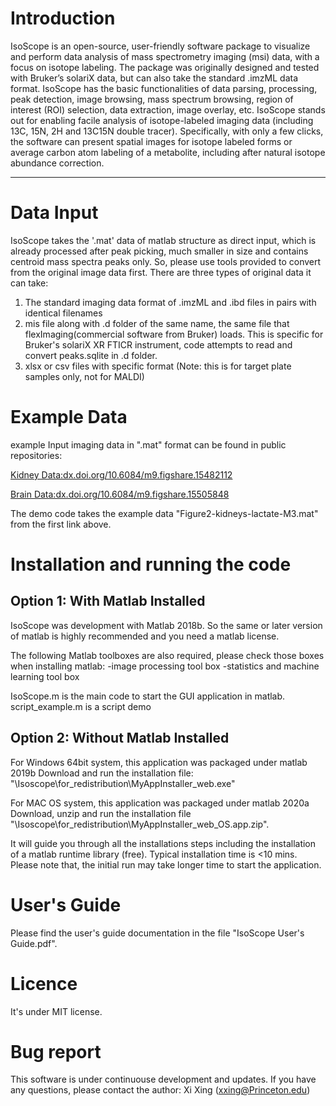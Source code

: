 # Introduction
IsoScope is an open-source, user-friendly software package to visualize and perform data analysis of mass spectrometry imaging (msi) data, with a focus on isotope labeling. The package was originally designed and tested with Bruker’s solariX data, but can also take the standard .imzML data format. IsoScope has the basic functionalities of data parsing, processing, peak detection, image browsing, mass spectrum browsing, region of interest (ROI) selection, data extraction, image overlay, etc. IsoScope stands out for enabling facile analysis of isotope-labeled imaging data (including 13C, 15N, 2H and 13C15N double tracer). Specifically, with only a few clicks, the software can present spatial images for isotope labeled forms or average carbon atom labeling of a metabolite, including after natural isotope abundance correction.

<hr>

# Data Input
IsoScope takes the '.mat' data of matlab structure as direct input, which is already processed after peak picking, much smaller in size and contains centroid mass spectra peaks only.  So, please use tools provided to convert from the original image data first. 
There are three types of original data it can take:
1. The standard imaging data format of .imzML and .ibd files in pairs with identical filenames
2. mis file along with .d folder of the same name, the same file that flexImaging(commercial software from Bruker) loads. This is specific for Bruker's solariX XR FTICR instrument, code attempts to read and convert peaks.sqlite in .d folder.
3. xlsx or csv files with specific format (Note: this is for target plate samples only, not for MALDI)  

# Example Data
example Input imaging data in ".mat" format can be found in public repositories:

[Kidney Data:dx.doi.org/10.6084/m9.figshare.15482112](http://dx.doi.org/10.6084/m9.figshare.15482112)

[Brain Data:dx.doi.org/10.6084/m9.figshare.15505848](http://dx.doi.org/10.6084/m9.figshare.15505848) 

The demo code takes the example data "Figure2-kidneys-lactate-M3.mat" from the first link above.


# Installation and running the code
## Option 1: With Matlab Installed 
IsoScope was development with Matlab 2018b.  So the same or later version of matlab is highly recommended and you need a matlab license. 

The following Matlab toolboxes are also required, please check those boxes when installing matlab:
-image processing tool box
-statistics and machine learning tool box

IsoScope.m is the main code to start the GUI application in matlab.
script_example.m is a script demo 

## Option 2: Without Matlab Installed
For Windows 64bit system, this application was packaged under matlab 2019b
Download and run the installation file: "\Isoscope\for_redistribution\MyAppInstaller_web.exe"

For MAC OS system, this application was packaged under matlab 2020a
Download, unzip and run the installation file "\Isoscope\for_redistribution\MyAppInstaller_web_OS.app.zip". 

It will guide you through all the installations steps including the installation of a matlab runtime library (free). Typical installation time is <10 mins.
Please note that, the initial run may take longer time to start the application.

# User's Guide
Please find the user's guide documentation in the file "IsoScope User's Guide.pdf".

# Licence
It's under MIT license.

# Bug report
This software is under continuouse development and updates. If you have any questions, please contact the author: Xi Xing (xxing@Princeton.edu)






